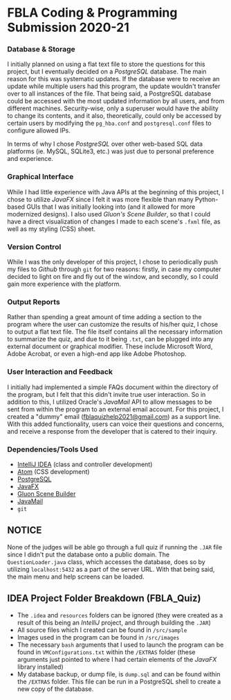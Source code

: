 # FBLA Coding & Programming Submission 2020-21

### Database & Storage
I initially planned on using a flat text file to store the questions for this project, but I eventually decided on a *PostgreSQL* database. The main reason for this was systematic
updates. If the database were to receive an update while multiple users had this program, the update wouldn't transfer over to all instances of the file. That being said, a PostgreSQL database could be accessed with the most updated information by all users, and from different machines. Security-wise, only a superuser would have the ability to change its contents, and it also, theoretically, could only be accessed by certain users by modifying the `pg_hba.conf` and `postgresql.conf` files to configure allowed IPs.

In terms of why I chose *PostgreSQL* over other web-based SQL data platforms (ie. MySQL, SQLite3, etc.) was just due to personal preference and experience.

### Graphical Interface
While I had little experience with Java APIs at the beginning of this project, I chose to utilize *JavaFX* since I felt it was more flexible than many Python-based GUIs that I was
initially looking into (and it allowed for more modernized designs). I also used *Gluon's Scene Builder*, so that I could have a direct visualization of changes I made to 
each scene's `.fxml` file, as well as my styling (CSS) sheet.

### Version Control
While I was the only developer of this project, I chose to periodically push my files to *Github* through `git` for two reasons: firstly, in case my computer decided to light on fire and fly out of the window, and secondly, so I could gain more experience with the platform.

### Output Reports
Rather than spending a great amount of time adding a section to the program where the user can customize the results of his/her quiz, I chose to output a flat text file. The
file itself contains all the necessary information to summarize the quiz, and due to it being `.txt`, can be plugged into any external document or graphical modifier. These include Microsoft Word, Adobe Acrobat, or even a high-end app like Adobe Photoshop.

### User Interaction and Feedback
I initially had implemented a simple FAQs document within the directory of the program, but I felt that this didn't invite true user interaction.
So in addition to this, I utilized Oracle's *JavaMail* API to allow messages to be sent from within the program to an external email account. For this project,
I created a "dummy" email (fblaquizhelp2021@gmail.com) as a support line. With this added functionality, users can voice their questions and concerns, and receive a response
from the developer that is catered to their inquiry.

### Dependencies/Tools Used
- [IntelliJ IDEA](https://www.jetbrains.com/idea/) (class and controller development)
- [Atom](https://atom.io/) (CSS development)
- [PostgreSQL](https://www.postgresql.org/)
- [JavaFX](https://openjfx.io/)
- [Gluon Scene Builder](https://gluonhq.com/products/scene-builder/)
- [JavaMail](https://www.oracle.com/java/technologies/javamail.html)
- `git`

## NOTICE
None of the judges will be able go through a full quiz if running the `.JAR` file since I didn't put the database onto a public domain. The `QuestionLoader.java` class,
which accesses the database, does so by utilizing `localhost:5432` as a part of the server URL. With that being said, the main menu and help screens can be loaded.

## IDEA Project Folder Breakdown (FBLA_Quiz)
* The `.idea` and `resources` folders can be ignored (they were created as a result of this being an *IntelliJ* project, and through building the `.JAR`)
* All source files which I created can be found in `/src/sample` 
* Images used in the program can be found in `/src/images`
* The necessary `bash` arguments that I used to launch the program can be found in `VMConfigurations.txt` within the `/EXTRAS` folder (these arguments just pointed to where I had certain elements of the *JavaFX* library installed)
* My database backup, or dump file, is `dump.sql` and can be found within the `/EXTRAS` folder. This file can be run in a PostgreSQL shell to create a new copy of the database.
